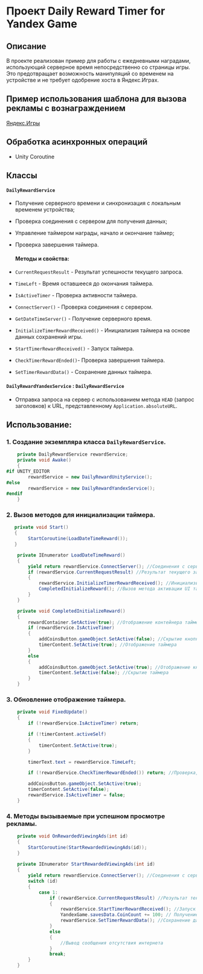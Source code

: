 # Проект Daily Reward Timer for Yandex Game

## Описание
В проекте реализован пример для работы с ежедневными наградами, использующий серверное время непосредственно со страницы игры.
Это предотвращает возможность манипуляций со временем на устройстве и не требует одобрение хоста в Яндекс.Играх.

## Пример использования шаблона для вызова рекламы с вознаграждением
[Яндекс.Игры](https://yandex.ru/games/app/262901?draft=true&lang=ru)

## Обработка асинхронных операций
- Unity Coroutine

## Классы
#### `DailyRewardService`
- Получение серверного времени и синхронизация с локальным временем устройства;
- Проверка соединения с сервером для получения данных;
- Управление таймером награды, начало и окончание таймер;
- Проверка завершения таймера.
    #### Методы и свойства:
- `CurrentRequestResult` - Результат успешности текущего запроса.
- `TimeLeft` - Время оставшееся до окончания таймера.
- `IsActiveTimer` - Проверка активности таймера.

- `ConnectServer()` - Проверка соединения с сервером.
- `GetDateTimeServer()` - Получение серверного время.
- `InitializeTimerRewardReceived()` - Инициализия таймера на основе данных сохранений игры.
- `StartTimerRewardReceived()` - Запуск таймера.
- `CheckTimerRewardEnded()`- Проверка завершения таймера.
- `SetTimerRewardData()` - Сохранение данных таймера.

#### `DailyRewardYandexService` : `DailyRewardService`
- Отправка запроса на сервер с использованием метода `HEAD` (запрос заголовков) к URL, представленному `Application.absoluteURL`. 

## Использование:

### 1. Создание экземпляра класса `DailyRewardService`.
```c#
    private DailyRewardService rewardService;
    private void Awake()
    {
#if UNITY_EDITOR
        rewardService = new DailyRewardUnityService();
#else
        rewardService = new DailyRewardYandexService();
#endif
    }
```
### 2. Вызов методов для инициализации таймера.
```c#
   private void Start()
   {
        StartCoroutine(LoadDateTimeReward());
   }
```
```c#
    private IEnumerator LoadDateTimeReward()
    {
        yield return rewardService.ConnectServer(); //Соединения с сервером, получение времени
        if (rewardService.CurrentRequestResult) //Результат текущего запроса
        {
            rewardService.InitializeTimerRewardReceived(); //Инициализия таймера на основе данных сохранений игры.
            CompletedInitializeReward(); //Вызов метода активации UI таймера
        }
    }
```
```c#
    private void CompletedInitializeReward()
    {
        rewardContainer.SetActive(true); //Отображение контейнера таймера
        if (rewardService.IsActiveTimer)
        {
            addCoinsButton.gameObject.SetActive(false); //Скрытие кнопки получения награды
            timerContent.SetActive(true); //Отображение таймера
        }
        else
        {
            addCoinsButton.gameObject.SetActive(true); //Отображение кнопки получения награды
            timerContent.SetActive(false); //Скрытие таймера
        }
    }
```
### 3. Обновление отображение таймера.
```c#
    private void FixedUpdate()
    {
        if (!rewardService.IsActiveTimer) return;

        if (!timerContent.activeSelf)
        {
            timerContent.SetActive(true);
        }

        timerText.text = rewardService.TimeLeft;

        if (!rewardService.CheckTimerRewardEnded()) return; //Проверка, завершения таймера.

        addCoinsButton.gameObject.SetActive(true);
        timerContent.SetActive(false);
        rewardService.IsActiveTimer = false;
    }
```
### 4. Методы вызываемые при успешном просмотре рекламы.
```c#
    private void OnRewardedViewingAds(int id) 
    {
        StartCoroutine(StartRewardedViewingAds(id));
    }
        
    private IEnumerator StartRewardedViewingAds(int id)
    {
        yield return rewardService.ConnectServer(); //Соединения с сервером, получение времени
        switch (id)
        {
            case 1:
                if (rewardService.CurrentRequestResult) //Результат текущего запроса
                {
                    rewardService.StartTimerRewardReceived(); //Запуск таймера
                    YandexGame.savesData.CoinCount += 100; // Получение награды
                    rewardService.SetTimerRewardData(); //Сохранение данных таймера
                }
                else
                {
                    //Вывод сообщения отсутствия интернета
                }
                break;
        }
    }
```
